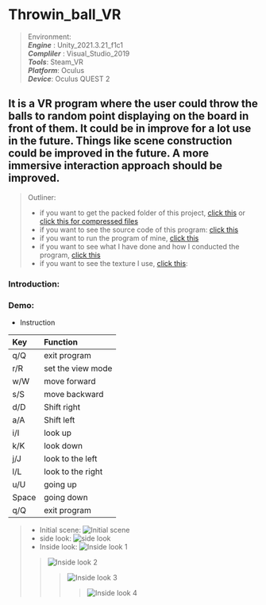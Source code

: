 # Throwin_ball_VR
>   Environment: <br> 
  ***Engine*** : Unity_2021.3.21_f1c1 <br>
  ***Compliler*** : Visual_Studio_2019 <br>
  ***Tools***: Steam_VR <br>
  ***Platform***: Oculus <br>
  ***Device***: Oculus QUEST 2 <br>

## It is a VR program where the user could throw the balls to random point displaying on the board in front of them. It could be in improve for a lot use in the future. Things like scene construction could be improved in the future. A more immersive interaction approach should be improved.

>  Outliner:
> + if you want to get the packed folder of this project, [click this](https://github.com/humb1e1989/McDonalds-Drive-Thru/tree/main/McDonald%E2%80%98s%20Drive-thru) or [click this for compressed files](https://github.com/humb1e1989/McDonalds-Drive-Thru/blob/main/McDonald%E2%80%98s%20Drive-thru.7z)<br>
> + if you want to see the source code of this program: [click this](https://github.com/humb1e1989/McDonalds-Drive-Thru/blob/main/source_code.cpp)<br>
> + if you want to run the program of mine, [click this](https://github.com/humb1e1989/McDonalds-Drive-Thru/blob/main/I'm%20lovin%20it%EF%BC%81.exe)<br>
> + if you want to see what I have done and how I conducted the program, [click this](https://github.com/humb1e1989/McDonalds-Drive-Thru/blob/main/The%20McDonald%20Drive-thru.pdf)<br>
> + if you want to see the texture I use, [click this](https://github.com/humb1e1989/McDonalds-Drive-Thru/tree/main/Textures):<br>  

### Introduction:
>

### Demo:
* Instruction  

|Key|Function|
|:-|:-|
|q/Q|exit program|
|r/R|set the view mode|
|w/W|move forward|
|s/S|move backward|
|d/D|Shift right|
|a/A|Shift left|
|i/I|look up|
|k/K|look down|
|j/J|look to the left|
|l/L|look to the right|
|u/U|going up|
|Space|going down|
|q/Q|exit program|

> * Initial scene:
> ![Initial scene]()
> * side look:
> ![side look]()
> * Inside look:
> ![Inside look 1]()
>>![Inside look 2]()
>>>![Inside look 3]()
>>>> ![Inside look 4]()





